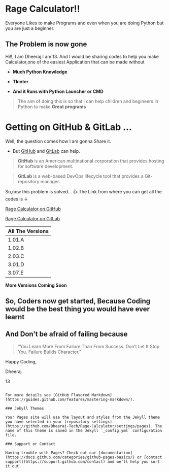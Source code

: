 # Rage Calculator!!


Everyone Likes to make Programs and even when you are doing Python but you are just a beginner.
  ## The Problem is now gone
 Hi!!, I am Dheeraj.I am 13. And I would be sharing codes to help you make Calculator,one of the easiest Application that can be made without 
 * **Much Python Knowledge**
 * **Tkinter**
 
 * **And it Runs with Python Launcher or CMD**

> The aim of doing this is so that I can help 
> children and begineers in Python to make __**Great**__
> __**programs**__

# Getting on GitHub & GitLab ...
Well, the question comes how I am gonna Share it.

- But [GitHub](https://github.com) and [GitLab](https://gitlab.com) can help.

> **GitHub** is an American multinational corporation that provides hosting for software development.

> **GitLab** is a web-based DevOps lifecycle tool that provides a Git-repository manager.

So,now this problem is solved... 👍
The Link from where you can get all the codes is ↓

[Rage Calculator on GitHub](https://github.com/Dheeraj-Tech/Rage-Calculator)

[Rage Calculator on GitLab](https://gitlab.com/Dheeraj-Tech/Rage-Calculator)

| All The Versions 
| ------ |
| 1.01.A | [PlDb] 
| 1.02.B | [PlGh] 
| 2.03.C | [PlGd] 
| 3.01.D | [PlOd] 
| 3.07.E | [PlMe] 
__**More Versions Coming Soon**__

## So, Coders now get started, Because Coding would be the best thing you would have ever learnt
## And Don't be afraid of failing because
> “You Learn More From Failure Than From Success. Don’t Let It Stop You. Failure Builds Character.”

Happy Coding,

Dheeraj

13
```

For more details see [GitHub Flavored Markdown](https://guides.github.com/features/mastering-markdown/).

### Jekyll Themes

Your Pages site will use the layout and styles from the Jekyll theme you have selected in your [repository settings](https://github.com/Dheeraj-Tech/Rage-Calculator/settings/pages). The name of this theme is saved in the Jekyll `_config.yml` configuration file.

### Support or Contact

Having trouble with Pages? Check out our [documentation](https://docs.github.com/categories/github-pages-basics/) or [contact support](https://support.github.com/contact) and we’ll help you sort it out.

